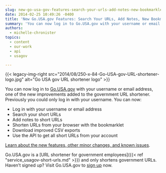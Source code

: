 ```yaml
---
slug: new-go-usa-gov-features-search-your-urls-add-notes-new-bookmarklet-and-more
date: 2014-02-25 10:49:26 -0400
title: 'New Go.USA.gov Features: Search Your URLs, Add Notes, New Bookmarklet, and More'
summary: 'You can now log in to Go.USA.gov with your username or email address, one of the  new improvements added to the government URL shortener.'
authors:
  - michelle-chronister
topics:
  - content
  - our-work
  - api
  - usagov

---
```


{{< legacy-img-right src="2014/08/250-x-84-Go-USA-gov-URL-shortener-logo.jpg" alt="Go USA gov URL shortener logo" >}}

You can now log in to [Go.USA.gov](https://go.usa.gov/) with your username or email address, one of the  new improvements added to the government URL shortener. Previously you could only log in with your username. You can now:

  * Log in with your username or email address
  * Search your short URLs
  * Add notes to short URLs
  * Shorten URLs from your browser with the bookmarklet
  * Download improved CSV exports
  * Use the API to get all short URLs from your account

[Learn about the new features, other minor changes, and known issues](http://go.usa.gov/node/121).

Go.USA.gov is a [URL shortener for government employees]({{< ref "service_usagov-short-urls.md" >}}) and only shortens government URLs. Haven&#8217;t signed up? Visit Go.USA.gov to [sign up](https://go.usa.gov/) now.
